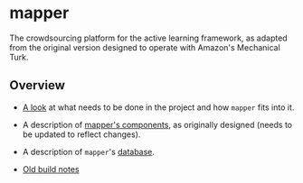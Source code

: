 # mapper

The crowdsourcing platform for the active learning framework, as adapted from the original version designed to operate with Amazon's Mechanical Turk. 

## Overview

- [A look](docs/project-tasks.md) at what needs to be done in the project and how `mapper` fits into it. 

- A description of [mapper's components](mapper-design.md), as originally designed (needs to be updated to reflect changes).

- A description of `mapper`'s [database]().

- [Old build notes](docs/build.md)